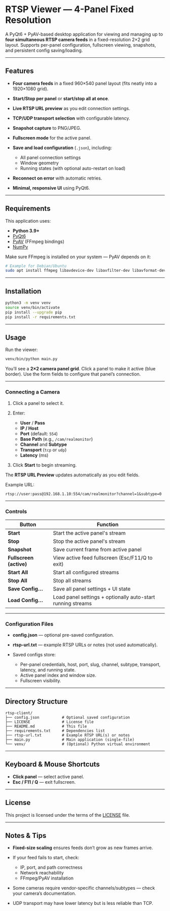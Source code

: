 # RTSP Viewer — 4-Panel Fixed Resolution

A PyQt6 + PyAV-based desktop application for viewing and managing up to **four simultaneous RTSP camera feeds** in a fixed-resolution 2×2 grid layout.
Supports per-panel configuration, fullscreen viewing, snapshots, and persistent config saving/loading.

---

## Features

* **Four camera feeds** in a fixed 960×540 panel layout (fits neatly into a 1920×1080 grid).
* **Start/Stop per panel** or **start/stop all at once**.
* **Live RTSP URL preview** as you edit connection settings.
* **TCP/UDP transport selection** with configurable latency.
* **Snapshot capture** to PNG/JPEG.
* **Fullscreen mode** for the active panel.
* **Save and load configuration** (`.json`), including:

  * All panel connection settings
  * Window geometry
  * Running states (with optional auto-restart on load)
* **Reconnect on error** with automatic retries.
* **Minimal, responsive UI** using PyQt6.

---

## Requirements

This application uses:

* **Python 3.9+**
* [PyQt6](https://pypi.org/project/PyQt6/)
* [PyAV](https://github.com/PyAV-Org/PyAV) (FFmpeg bindings)
* [NumPy](https://numpy.org/)

Make sure FFmpeg is installed on your system — PyAV depends on it:

```bash
# Example for Debian/Ubuntu
sudo apt install ffmpeg libavdevice-dev libavfilter-dev libavformat-dev libavcodec-dev libswscale-dev libavutil-dev
```

---

## Installation

```bash
python3 -m venv venv
source venv/bin/activate
pip install --upgrade pip
pip install -r requirements.txt
```

---

## Usage

Run the viewer:

```bash
venv/bin/python main.py
```

You’ll see a **2×2 camera panel grid**.
Click a panel to make it active (blue border). Use the form fields to configure that panel’s connection.

---

### Connecting a Camera

1. Click a panel to select it.
2. Enter:

   * **User** / **Pass**
   * **IP / Host**
   * **Port** (default: `554`)
   * **Base Path** (e.g., `/cam/realmonitor`)
   * **Channel** and **Subtype**
   * **Transport** (`tcp` or `udp`)
   * **Latency** (ms)
3. Click **Start** to begin streaming.

The **RTSP URL Preview** updates automatically as you edit fields.

Example URL:

```
rtsp://user:pass@192.168.1.10:554/cam/realmonitor?channel=1&subtype=0
```

---

### Controls

| Button                  | Function                                                    |
| ----------------------- | ----------------------------------------------------------- |
| **Start**               | Start the active panel's stream                             |
| **Stop**                | Stop the active panel's stream                              |
| **Snapshot**            | Save current frame from active panel                        |
| **Fullscreen (active)** | View active feed fullscreen (Esc/F11/Q to exit)             |
| **Start All**           | Start all configured streams                                |
| **Stop All**            | Stop all streams                                            |
| **Save Config…**        | Save all panel settings + UI state                          |
| **Load Config…**        | Load panel settings + optionally auto-start running streams |

---

### Configuration Files

* **config.json** — optional pre-saved configuration.
* **rtsp-url.txt** — example RTSP URLs or notes (not used automatically).
* Saved configs store:

  * Per-panel credentials, host, port, slug, channel, subtype, transport, latency, and running state.
  * Active panel index and window size.
  * Fullscreen visibility.

---

## Directory Structure

```
rtsp-client/
├── config.json          # Optional saved configuration
├── LICENSE              # License file
├── README.md            # This file
├── requirements.txt     # Dependencies list
├── rtsp-url.txt         # Example RTSP URL(s) or notes
├── main.py              # Main application (single-file)
└── venv/                # (Optional) Python virtual environment
```

---

## Keyboard & Mouse Shortcuts

* **Click panel** — select active panel.
* **Esc / F11 / Q** — exit fullscreen.

---

## License

This project is licensed under the terms of the [LICENSE](LICENSE) file.

---

## Notes & Tips

* **Fixed-size scaling** ensures feeds don’t grow as new frames arrive.
* If your feed fails to start, check:

  * IP, port, and path correctness
  * Network reachability
  * FFmpeg/PyAV installation
* Some cameras require vendor-specific channels/subtypes — check your camera’s documentation.
* UDP transport may have lower latency but is less reliable than TCP.
